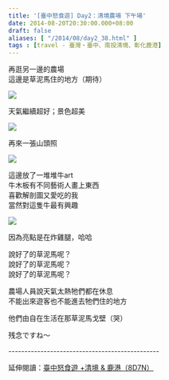 ```yaml
---
title: '[臺中怒食遊] Day2：清境農場 下午場'
date: 2014-08-20T20:30:00.000+08:00
draft: false
aliases: [ "/2014/08/day2_38.html" ]
tags : [travel - 臺灣・臺中、南投清境、彰化鹿港]
---
```


再逛另一邊的農場  
這邊是草泥馬住的地方（期待）  

![](/images/taichung2g.jpg)

天氣繼續超好；景色超美  

![](/images/taichung2g1.jpg)

再來一張山頭照  

![](/images/taichung2g2.jpg)

這邊放了一堆堆牛art  
牛木板有不同藝術人畫上東西  
喜歡解剖圖又愛吃的我  
當然對這隻牛最有興趣  

![](/images/taichung2g3.jpg)

因為亮點是在炸雞腿，哈哈  
  
說好了的草泥馬呢？  
說好了的草泥馬呢？  
說好了的草泥馬呢？  
  
農場人員說天氣太熱牠們都在休息  
不能出來遊客也不能進去牠們住的地方  
  
他們由自在生活在那草泥馬戈壁（哭）  
  
残念ですね〜  
  
\-----------------------------------------------  
  
延伸閱讀：[臺中怒食遊 +清境 & 鹿港（8D7N）](https://hidie.net/taichung8d7n/)
